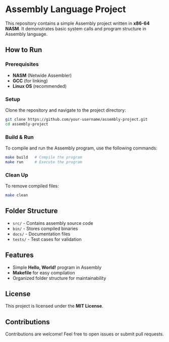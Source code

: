 # Assembly Language Project

This repository contains a simple Assembly project written in **x86-64 NASM**. It demonstrates basic system calls and program structure in Assembly language.

## How to Run

### Prerequisites
- **NASM** (Netwide Assembler)
- **GCC** (for linking)
- **Linux OS** (recommended)

### Setup
Clone the repository and navigate to the project directory:
```bash
git clone https://github.com/your-username/assembly-project.git
cd assembly-project
```

### Build & Run
To compile and run the Assembly program, use the following commands:
```bash
make build   # Compile the program
make run     # Execute the program
```

### Clean Up
To remove compiled files:
```bash
make clean
```

## Folder Structure
- `src/` - Contains assembly source code
- `bin/` - Stores compiled binaries
- `docs/` - Documentation files
- `tests/` - Test cases for validation

## Features
- Simple **Hello, World!** program in Assembly
- **Makefile** for easy compilation
- Organized folder structure for maintainability

## License
This project is licensed under the **MIT License**.

## Contributions
Contributions are welcome! Feel free to open issues or submit pull requests.

